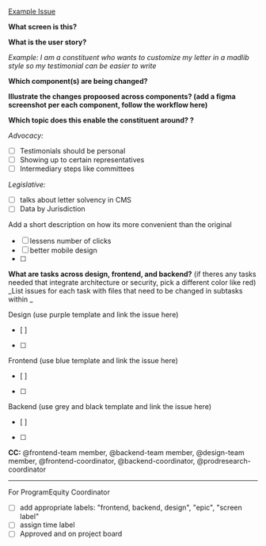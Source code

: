 [Example Issue](#)

**What screen is this?**

**What is the user story?** 

_Example: I am a constituent who wants to customize my letter in a madlib style so my testimonial can be easier to write_

**Which component(s) are being changed?** 

**Illustrate the changes propoosed across components? (add a figma screenshot per each component, follow the workflow here)**

**Which topic does this enable the constituent around? ?**

_Advocacy:_
- [ ] Testimonials should be personal
- [ ] Showing up to certain representatives 
- [ ] Intermediary steps like committees 

_Legislative:_ 
- [ ] talks about letter solvency in CMS
- [ ] Data by Jurisdiction

Add a short description on how its more convenient than the original
- [ ] lessens number of clicks
- [ ] better mobile design 
- [ ] 

**What are tasks across design, frontend, and backend?** (if theres any tasks needed that integrate architecture or security, pick a different color like red) 
_List issues for each task with files that need to be changed in subtasks within _ 

Design (use purple template and link the issue here)
- [ ]
- [ ] 

Frontend (use blue template and link the issue here) 
- [ ] 
- [ ] 

Backend (use grey and black template and link the issue here) 
- [ ] 
- [ ] 


**CC:** @frontend-team member, @backend-team member, @design-team member, @frontend-coordinator, @backend-coordinator, @prodresearch-coordinator

--------------------------
For ProgramEquity Coordinator
- [ ] add appropriate labels: "frontend, backend, design", "epic", "screen label" 
- [ ] assign time label 
- [ ] Approved and on project board
